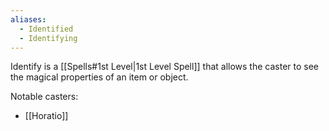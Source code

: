 ```yaml
---
aliases:
  - Identified
  - Identifying
---
```


Identify is a [[Spells#1st Level|1st Level Spell]] that allows the caster to see the magical properties of an item or object.

Notable casters:
* [[Horatio]]